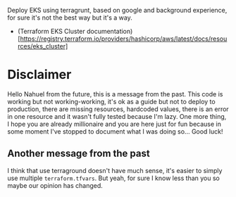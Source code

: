 Deploy EKS using terragrunt, based on google and background experience, for sure it's not the best way but it's a way.

- (Terraform EKS Cluster documentation)[https://registry.terraform.io/providers/hashicorp/aws/latest/docs/resources/eks_cluster]

# Disclaimer
Hello Nahuel from the future, this is a message from the past. This code is working but not working-working, it's ok as a guide but not to deploy to production, there are missing resources, hardcoded values, there is an error in one resource and it wasn't fully tested because I'm lazy.
One more thing, I hope you are already millionaire and you are here just for fun because in some moment I've stopped to document what I was doing so... Good luck!

## Another message from the past
I think that use terraground doesn't have much sense, it's easier to simply use multiple `terraform.tfvars`. But yeah, for sure I know less than you so maybe our opinion has changed.